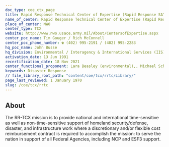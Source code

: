 ```yaml
---
doc_type: coe_ctx_page 
title: Rapid Response Technical Center of Expertise (Rapid Response SATOC and Rapid Disaster Infrastructure MATOC)
name_of_center: Rapid Response Technical Center of Expertise (Rapid Response SATOC and Rapid Disaster Infrastructure MATOC)
place_of_center: NWO
center_type: TCX
website: http://www.nwo.usace.army.mil/About/CentersofExpertise.aspx
center_poc_name: Tim Gouger / Rich McConnell
center_poc_phone_number: ☎ (402) 995-2191 / (402) 995-2283
hq_poc_name: John Busse
hq_division: Environmental / Interagency & International Services (IIS)
activation_date: 13 Jun 1991
recertification_date: 18 Nov 2021
center_functional_proponent: Lara Beasley (environmental),, Michael Schultz (IIS—non-environmental)
keywords: Disaster Response
// file_library_root_path: "content/coe/tcx/rrtc/Library/" 
page_last_reviewed: 1 January 1970 
slug: /coe/tcx/rrtc
---
```


## About 

The RR-TCX mission is to provide national and international time-sensitive as well as non-time-sensitive support of homeland security/defense, disaster, and infrastructure work where a discretionary and/or flexible cost reimbursement contract is required to accomplish the mission: to serve the nation in support of all Federal Agencies, including NCP and ESF3 support. 

 
